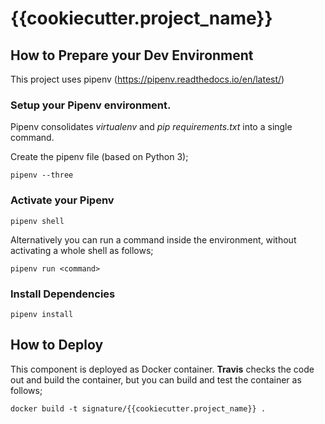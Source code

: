 # {{cookiecutter.project_name}}

## How to Prepare your Dev Environment

This project uses pipenv  (https://pipenv.readthedocs.io/en/latest/)

### Setup your Pipenv environment.

Pipenv consolidates _virtualenv_ and _pip requirements.txt_ into a single command.  

Create the pipenv file (based on Python 3);

`pipenv --three`  

### Activate your Pipenv

`pipenv shell`

Alternatively you can run a command inside the environment,  without activating a whole shell as follows;

`pipenv run <command>`

### Install Dependencies

`pipenv install`

## How to Deploy

This component is deployed as Docker container.  __Travis__ checks the code out and build the container,  but you can build and test the container as follows;

`docker build -t signature/{{cookiecutter.project_name}} .`